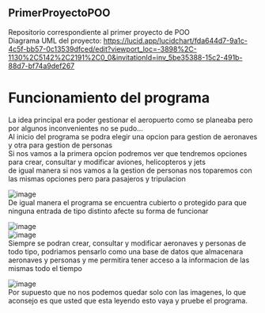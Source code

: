 ## PrimerProyectoPOO
Repositorio correspondiente al primer proyecto de POO  
Diagrama UML del proyecto:
https://lucid.app/lucidchart/fda644d7-9a1c-4c5f-bb57-0c13539dfced/edit?viewport_loc=-3898%2C-1130%2C5142%2C2191%2C0_0&invitationId=inv_5be35388-15c2-491b-88d7-bf74a9def267  
# Funcionamiento del programa  
La idea principal era poder gestionar el aeropuerto como se planeaba pero por algunos inconvenientes no se pudo...  
Al inicio del programa se podra elegir una opcion para gestion de aeronaves y otra para gestion de personas  
Si nos vamos a la primera opcion podremos ver que tendremos opciones para crear, consultar y modificar aviones, helicopteros y jets  
de igual manera si nos vamos a la gestion de personas nos toparemos con las mismas opciones pero para pasajeros y tripulacion  

![image](https://github.com/santisalazargil22/PrimerProyectoPOO/assets/140760877/5d263ffc-162d-43a4-86b2-d499069255d7)    
De igual manera el programa se encuentra cubierto o protegido para que ninguna entrada de tipo distinto afecte su forma de funcionar  

![image](https://github.com/santisalazargil22/PrimerProyectoPOO/assets/140760877/36da5c21-8c0f-4511-97f2-b43c5c59f32c)  
![image](https://github.com/santisalazargil22/PrimerProyectoPOO/assets/140760877/083d27e0-d848-4d3f-8f4b-63b5719ec00b)  
Siempre se podran crear, consultar y modificar aeronaves y personas de todo tipo, podriamos pensarlo como una base de datos que almacenara  
aeronaves y personas y me permitira tener acceso a la informacion de las mismas todo el tiempo  

![image](https://github.com/santisalazargil22/PrimerProyectoPOO/assets/140760877/1d15094b-5360-4c6b-92f5-9e7ec3bc8dcf)  
Por supuesto que no nos podemos quedar solo con las imagenes, lo que aconsejo es que usted que esta leyendo esto vaya y pruebe el programa.






